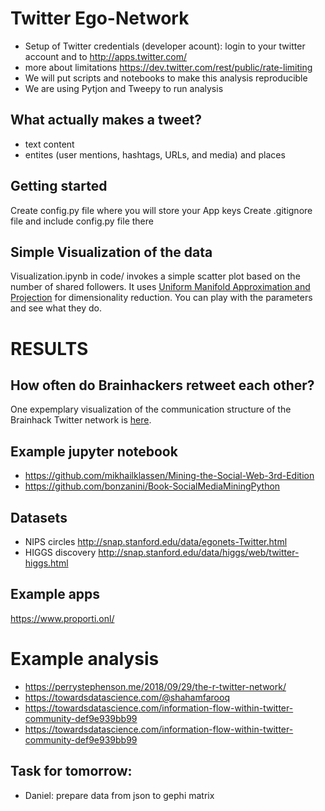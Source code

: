 # Twitter Ego-Network

* Setup  of Twitter credentials (developer acount): login to your twitter account and  to http://apps.twitter.com/
* more about limitations https://dev.twitter.com/rest/public/rate-limiting
* We will put scripts and notebooks to make this analysis reproducible
* We are using Pytjon and Tweepy to run analysis
## What actually makes a tweet?
* text content
* entites (user mentions, hashtags, URLs, and media) and places

## Getting started

Create config.py file where you will store your App keys
Create .gitignore file and include config.py file there

## Simple Visualization of the data

Visualization.ipynb in code/ invokes a simple scatter plot based on the number of shared followers.
It uses [Uniform Manifold Approximation and Projection](https://github.com/lmcinnes/umap) for dimensionality reduction.
You can play with the parameters and see what they do.

# RESULTS
## How often do Brainhackers retweet each other?

One expemplary visualization of the communication structure of the Brainhack Twitter network is [here](https://plot.ly/~mboos/2).

## Example jupyter notebook

* https://github.com/mikhailklassen/Mining-the-Social-Web-3rd-Edition
* https://github.com/bonzanini/Book-SocialMediaMiningPython

## Datasets
* NIPS circles http://snap.stanford.edu/data/egonets-Twitter.html
* HIGGS discovery http://snap.stanford.edu/data/higgs/web/twitter-higgs.html


## Example apps
https://www.proporti.onl/

# Example analysis
* https://perrystephenson.me/2018/09/29/the-r-twitter-network/
* https://towardsdatascience.com/@shahamfarooq
* https://towardsdatascience.com/information-flow-within-twitter-community-def9e939bb99
* https://towardsdatascience.com/information-flow-within-twitter-community-def9e939bb99


## Task for tomorrow:
*  Daniel: prepare data from json to  gephi matrix
